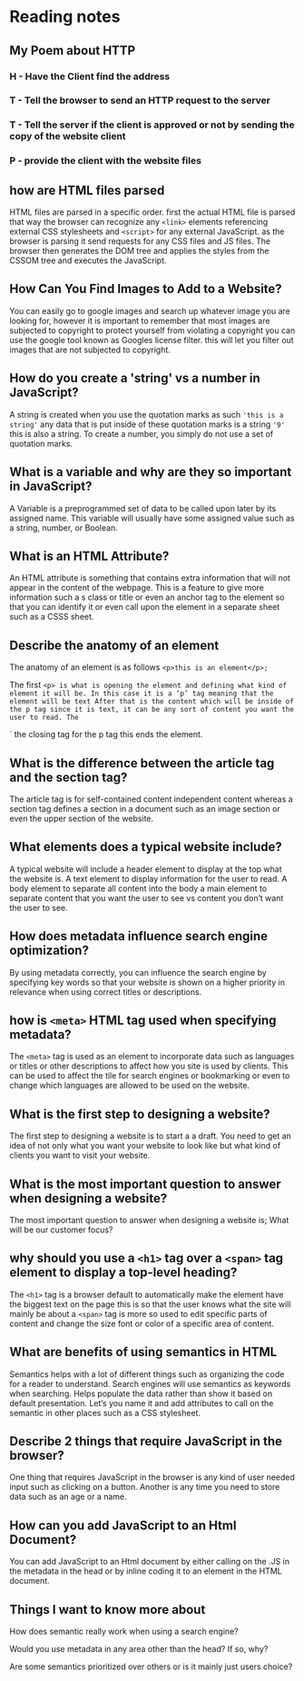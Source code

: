 # Reading notes

## My Poem about HTTP

### H - Have the Client find the address

### T - Tell the browser to send an HTTP request to the server

### T - Tell the server if the client is approved or not by sending the copy of the website client

### P - provide the client with the website files

## how are HTML files parsed

HTML files are parsed in  a specific order. first the actual HTML file is parsed that way the browser can recognize any `<link>` elements referencing external CSS stylesheets and `<script>` for any external JavaScript. as the browser is parsing it send requests for any CSS files and JS files. The browser then generates the DOM tree and applies the styles from the CSSOM tree and executes the JavaScript.

## How Can You Find Images to Add to a Website?

You can easily go to google images and search up whatever image you are looking for, however it is important to remember that most images are subjected to copyright to protect yourself from violating a copyright you can use the google tool known as Googles license filter. this will let you filter out images that are not subjected to copyright.

## How do you create a 'string' vs a number in JavaScript?

A string is created when you use the quotation marks as such `'this is a string'` any data that is put inside of these quotation marks is a string `'9'` this is also a string. To create a number, you simply do not use a set of quotation marks.

## What is a variable and why are they so important in JavaScript?

 A Variable is a preprogrammed set of data to be called upon later by its assigned name. This variable will usually have some assigned value such as a string, number, or Boolean.

## What is an HTML Attribute?

An HTML attribute is something that contains extra information that will not appear in the content of the webpage. This is a feature to give more information such a s class or title or even an anchor tag to the element so that you can identify it or even call upon the element in a separate sheet such as a CSSS sheet.

## Describe the anatomy of an element

The anatomy of an element is as follows `<p>this is an element</p>;`

The first `<p> is what is opening the element and defining what kind of element it will be. In this case it is a ‘p’ tag meaning that the element will be text
After that is the content which will be inside of the p tag since it is text, it can be any sort of content you want the user to read. The`</P>` the closing tag for the p tag this ends the element.

## What is the difference between the article tag and the section tag?

The article tag is for self-contained content independent content whereas a section tag defines a section in a document such as an image section or even the upper section of the website.

## What elements does a typical website include?

A typical website will include a header element to display at the top what the website is. A text element to display information for the user to read. A body element to separate all content into the body a main element to separate content that you want the user to see vs content you don’t want the user to see.

## How does metadata influence search engine optimization?

By using metadata correctly, you can influence the search engine by specifying key words so that your website is shown on a higher priority in relevance when using correct titles or descriptions.

## how is `<meta>` HTML tag used when specifying metadata?

The `<meta>` tag is used as an element to incorporate data such as languages or titles or other descriptions to affect how you site is used by clients. This can be used to affect the tile for search engines or bookmarking or even to change which languages are allowed to be used on the website.

## What is the first step to designing a website?

The first step to designing a website is to start a a draft. You need to get an idea of not only what you want your website to look like but what kind of clients you want to visit your website.

## What is the most important question to answer when designing a website?

The most important question to answer when designing a website is; What will be our customer focus?

## why should you use a `<h1>` tag over a `<span>` tag element to display a top-level heading?

The `<h1>` tag is a browser default to automatically make the element have the biggest text on the page this is so that the user knows what the site will mainly be about a `<span>` tag is more so used to edit specific parts of content and change the size font or color of a specific area of content.

## What are benefits of using semantics in HTML

Semantics helps with a lot of different things such as organizing the code for a reader to understand. Search engines will use semantics as keywords when searching. Helps populate the data rather than show it based on default presentation. Let’s you name it and add attributes to call on the semantic in other places such as a CSS stylesheet.

## Describe 2 things that require JavaScript in the browser?

One thing that requires JavaScript in the browser is any kind of user needed input such as clicking on a button. Another is any time you need to store data such as an age or a name.

## How can you add JavaScript to an Html Document?

You can add JavaScript to an Html document by either calling on the .JS in the metadata in the head or by inline coding it to an element in the HTML document.

## Things I want to know more about

How does semantic really work when using a search engine?

Would you use metadata in any area other than the head? If so, why?

Are some semantics prioritized over others or is it mainly just users choice?

